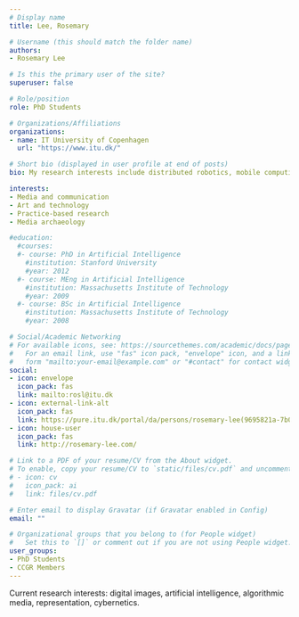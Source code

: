 ```yaml
---
# Display name
title: Lee, Rosemary

# Username (this should match the folder name)
authors:
- Rosemary Lee

# Is this the primary user of the site?
superuser: false

# Role/position
role: PhD Students

# Organizations/Affiliations
organizations:
- name: IT University of Copenhagen
  url: "https://www.itu.dk/"

# Short bio (displayed in user profile at end of posts)
bio: My research interests include distributed robotics, mobile computing and programmable matter.

interests:
- Media and communication
- Art and technology
- Practice-based research
- Media archaeology

#education:
  #courses:
  #- course: PhD in Artificial Intelligence
    #institution: Stanford University
    #year: 2012
  #- course: MEng in Artificial Intelligence
    #institution: Massachusetts Institute of Technology
    #year: 2009
  #- course: BSc in Artificial Intelligence
    #institution: Massachusetts Institute of Technology
    #year: 2008

# Social/Academic Networking
# For available icons, see: https://sourcethemes.com/academic/docs/page-builder/#icons
#   For an email link, use "fas" icon pack, "envelope" icon, and a link in the
#   form "mailto:your-email@example.com" or "#contact" for contact widget.
social:
- icon: envelope
  icon_pack: fas
  link: mailto:rosl@itu.dk
- icon: external-link-alt
  icon_pack: fas
  link: https://pure.itu.dk/portal/da/persons/rosemary-lee(9695821a-7b0a-4d3a-9fd9-c6617a815747).html
- icon: house-user
  icon_pack: fas
  link: http://rosemary-lee.com/ 

# Link to a PDF of your resume/CV from the About widget.
# To enable, copy your resume/CV to `static/files/cv.pdf` and uncomment the lines below.
# - icon: cv
#   icon_pack: ai
#   link: files/cv.pdf

# Enter email to display Gravatar (if Gravatar enabled in Config)
email: ""

# Organizational groups that you belong to (for People widget)
#   Set this to `[]` or comment out if you are not using People widget.
user_groups:
- PhD Students
- CCGR Members
---
```


Current research interests: digital images, artificial intelligence, algorithmic media, representation, cybernetics.